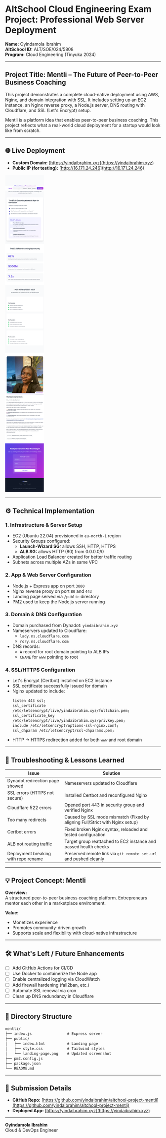 # AltSchool Cloud Engineering Exam Project: Professional Web Server Deployment

**Name:** Oyindamola Ibrahim  
**AltSchool ID:** ALT/SOE/024/5808  
**Program:** Cloud Engineering (Tinyuka 2024)

---

## Project Title: Mentli – The Future of Peer-to-Peer Business Coaching

This project demonstrates a complete cloud-native deployment using AWS, Nginx, and domain integration with SSL. It includes setting up an EC2 instance, an Nginx reverse proxy, a Node.js server, DNS routing with Cloudflare, and SSL (Let's Encrypt) setup.

Mentli is a platform idea that enables peer-to-peer business coaching. This project reflects what a real-world cloud deployment for a startup would look like from scratch.

---

## 🌐 Live Deployment

- **Custom Domain:** [https://yindaibrahim.xyz](https://yindaibrahim.xyz)
- **Public IP (for testing):** [http://16.171.24.246](http://16.171.24.246)

![Mentli Screenshot](public/landing-page.png)

---

## ⚙️ Technical Implementation

### 1. Infrastructure & Server Setup

- EC2 (Ubuntu 22.04) provisioned in `eu-north-1` region
- Security Groups configured:
  - **Launch-Wizard SG:** allows SSH, HTTP, HTTPS
  - **ALB SG:** allows HTTP (80) from 0.0.0.0/0
- Application Load Balancer created for better traffic routing
- Subnets across multiple AZs in same VPC

### 2. App & Web Server Configuration

- Node.js + Express app on port `3000`
- Nginx reverse proxy on port `80` and `443`
- Landing page served via `/public` directory
- PM2 used to keep the Node.js server running

### 3. Domain & DNS Configuration

- Domain purchased from Dynadot: `yindaibrahim.xyz`
- Nameservers updated to Cloudflare:
  - `lady.ns.cloudflare.com`
  - `rory.ns.cloudflare.com`
- DNS records:
  - `A` record for root domain pointing to ALB IPs
  - `CNAME` for `www` pointing to root

### 4. SSL/HTTPS Configuration

- Let's Encrypt (Certbot) installed on EC2 instance
- SSL certificate successfully issued for domain
- Nginx updated to include:
  ```nginx
  listen 443 ssl;
  ssl_certificate /etc/letsencrypt/live/yindaibrahim.xyz/fullchain.pem;
  ssl_certificate_key /etc/letsencrypt/live/yindaibrahim.xyz/privkey.pem;
  include /etc/letsencrypt/options-ssl-nginx.conf;
  ssl_dhparam /etc/letsencrypt/ssl-dhparams.pem;
  ```
- HTTP → HTTPS redirection added for both `www` and root domain

---

## 🧪 Troubleshooting & Lessons Learned

| Issue | Solution |
|-------|----------|
| Dynadot redirection page showed | Nameservers updated to Cloudflare |
| SSL errors (HTTPS not secure) | Installed Certbot and reconfigured Nginx |
| Cloudflare 522 errors | Opened port 443 in security group and verified Nginx |
| Too many redirects | Caused by SSL mode mismatch (Fixed by aligning Full/Strict with Nginx setup) |
| Certbot errors | Fixed broken Nginx syntax, reloaded and tested configuration |
| ALB not routing traffic | Target group reattached to EC2 instance and passed health checks |
| Deployment breaking with repo rename | Preserved remote link via `git remote set-url` and pushed cleanly |

---

## 💡 Project Concept: Mentli

**Overview:**  
A structured peer-to-peer business coaching platform. Entrepreneurs mentor each other in a marketplace environment.

**Value:**  
- Monetizes experience  
- Promotes community-driven growth  
- Supports scale and flexibility with cloud-native infrastructure

---

## 🛠️ What's Left / Future Enhancements

- [ ] Add GitHub Actions for CI/CD
- [ ] Use Docker to containerize the Node app
- [ ] Enable centralized logging via CloudWatch
- [ ] Add firewall hardening (fail2ban, etc.)
- [ ] Automate SSL renewal via cron
- [ ] Clean up DNS redundancy in Cloudflare

---

## 📁 Directory Structure

```
mentli/
├── index.js                # Express server
├── public/
│   ├── index.html          # Landing page
│   ├── style.css           # Tailwind styles
│   └── landing-page.png    # Updated screenshot
├── pm2.config.js
├── package.json
└── README.md
```

---

## 🔗 Submission Details

- **GitHub Repo:** [https://github.com/yindaibrahim/altchool-project-mentli](https://github.com/yindaibrahim/altchool-project-mentli)
- **Deployed App:** [https://yindaibrahim.xyz](https://yindaibrahim.xyz)

---

**Oyindamola Ibrahim**  
Cloud & DevOps Engineer  
